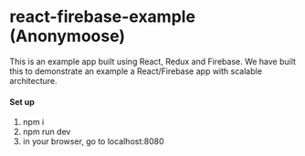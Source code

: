 react-firebase-example (Anonymoose)
=============

This is an example app built using React, Redux and Firebase. We have built this to demonstrate an example a React/Firebase app with scalable architecture.

#### Set up

1. npm i
1. npm run dev
1. in your browser, go to localhost:8080
